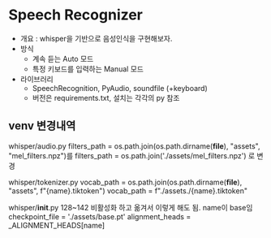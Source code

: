 # Speech Recognizer

- 개요 : whisper을 기반으로 음성인식을 구현해보자.
- 방식
  - 계속 듣는 Auto 모드
  - 특정 키보드를 입력하는 Manual 모드
- 라이브러리
  - SpeechRecognition, PyAudio, soundfile (+keyboard)
  - 버전은 requirements.txt, 설치는 각각의 py 참조

## venv 변경내역

whisper/audio.py
filters_path = os.path.join(os.path.dirname(__file__), "assets", "mel_filters.npz")를
filters_path = os.path.join('./assets/mel_filters.npz') 로 변경

whisper/tokenizer.py
vocab_path = os.path.join(os.path.dirname(__file__), "assets", f"{name}.tiktoken")
vocab_path = f"./assets./{name}.tiktoken"

whisper/__init__.py 128~142 비활성화 하고 옮겨서 이렇게 해도 됨. name이 base임
checkpoint_file = './assets/base.pt'
alignment_heads = _ALIGNMENT_HEADS[name]